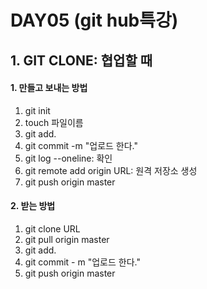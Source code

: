 # DAY05 (git hub특강)

## 1. GIT CLONE: 협업할 때

#### 1. 만들고 보내는 방법

1. git init
2. touch 파일이름
3. git add. 
4. git commit -m "업로드 한다."
5. git log --oneline: 확인
6. git remote add origin URL: 원격 저장소 생성
7. git push origin master


#### 2. 받는 방법

1. git clone URL
2. git pull origin master
3. git add.
4. git commit - m "업로드 한다."
5. git push origin master
